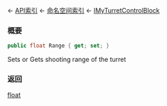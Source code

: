 ← [API索引](Api-Index) ← [命名空间索引](Namespace-Index) ← [IMyTurretControlBlock](SpaceEngineers.Game.ModAPI.Ingame.IMyTurretControlBlock)

### 概要

```csharp
public float Range { get; set; }
```

Sets or Gets shooting range of the turret

### 返回

[float](https://docs.microsoft.com/en-us/dotnet/api/System.Single?view=netframework-4.6)

